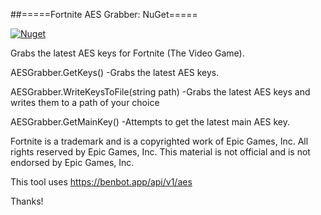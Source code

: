 ##=====Fortnite AES Grabber: NuGet=====

[![Nuget](https://img.shields.io/nuget/v/Fortnite.AES?style=flat-square)](https://www.nuget.org/packages/Fortnite.AES)

Grabs the latest AES keys for Fortnite (The Video Game).

AESGrabber.GetKeys()
-Grabs the latest AES keys.

AESGrabber.WriteKeysToFile(string path)
-Grabs the latest AES keys and writes them to a path of your choice

AESGrabber.GetMainKey()
-Attempts to get the latest main AES key.

Fortnite is a trademark and is a copyrighted work of Epic Games, Inc. All rights reserved by Epic Games, Inc. This material is not official and is not
endorsed by Epic Games, Inc.

This tool uses https://benbot.app/api/v1/aes

Thanks!
